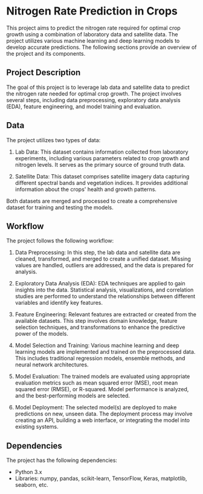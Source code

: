 # Nitrogen Rate Prediction in Crops

This project aims to predict the nitrogen rate required for optimal crop growth using a combination of laboratory data and satellite data. The project utilizes various machine learning and deep learning models to develop accurate predictions. The following sections provide an overview of the project and its components.

## Project Description

The goal of this project is to leverage lab data and satellite data to predict the nitrogen rate needed for optimal crop growth. The project involves several steps, including data preprocessing, exploratory data analysis (EDA), feature engineering, and model training and evaluation.

## Data

The project utilizes two types of data:

1. Lab Data: This dataset contains information collected from laboratory experiments, including various parameters related to crop growth and nitrogen levels. It serves as the primary source of ground truth data.

2. Satellite Data: This dataset comprises satellite imagery data capturing different spectral bands and vegetation indices. It provides additional information about the crops' health and growth patterns.

Both datasets are merged and processed to create a comprehensive dataset for training and testing the models.

## Workflow

The project follows the following workflow:

1. Data Preprocessing: In this step, the lab data and satellite data are cleaned, transformed, and merged to create a unified dataset. Missing values are handled, outliers are addressed, and the data is prepared for analysis.

2. Exploratory Data Analysis (EDA): EDA techniques are applied to gain insights into the data. Statistical analysis, visualizations, and correlation studies are performed to understand the relationships between different variables and identify key features.

3. Feature Engineering: Relevant features are extracted or created from the available datasets. This step involves domain knowledge, feature selection techniques, and transformations to enhance the predictive power of the models.

4. Model Selection and Training: Various machine learning and deep learning models are implemented and trained on the preprocessed data. This includes traditional regression models, ensemble methods, and neural network architectures.

5. Model Evaluation: The trained models are evaluated using appropriate evaluation metrics such as mean squared error (MSE), root mean squared error (RMSE), or R-squared. Model performance is analyzed, and the best-performing models are selected.

6. Model Deployment: The selected model(s) are deployed to make predictions on new, unseen data. The deployment process may involve creating an API, building a web interface, or integrating the model into existing systems.

## Dependencies

The project has the following dependencies:

- Python 3.x
- Libraries: numpy, pandas, scikit-learn, TensorFlow, Keras, matplotlib, seaborn, etc.

